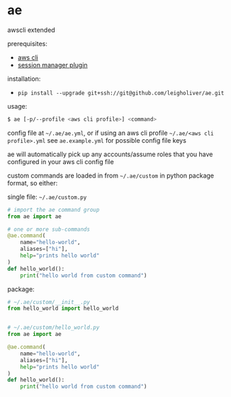# ae
awscli extended

prerequisites:
- [aws cli](https://docs.aws.amazon.com/cli/latest/userguide/getting-started-install.html)
- [session manager plugin](https://docs.aws.amazon.com/systems-manager/latest/userguide/session-manager-working-with-install-plugin.html)

installation:
- `pip install --upgrade git+ssh://git@github.com/leigholiver/ae.git`

usage:
```bash
$ ae [-p/--profile <aws cli profile>] <command>
```

config file at `~/.ae/ae.yml`, or if using an aws cli profile `~/.ae/<aws cli profile>.yml`
see `ae.example.yml` for possible config file keys

ae will automatically pick up any accounts/assume roles that you have configured in your aws cli config file

custom commands are loaded in from `~/.ae/custom` in python package format, so either:

single file:
`~/.ae/custom.py`
```python
# import the ae command group
from ae import ae

# one or more sub-commands
@ae.command(
    name="hello-world",
    aliases=["hi"],
    help="prints hello world"
)
def hello_world():
    print("hello world from custom command")
```

package:
```python
# ~/.ae/custom/__init__.py
from hello_world import hello_world


# ~/.ae/custom/hello_world.py
from ae import ae

@ae.command(
    name="hello-world",
    aliases=["hi"],
    help="prints hello world"
)
def hello_world():
    print("hello world from custom command")
```
